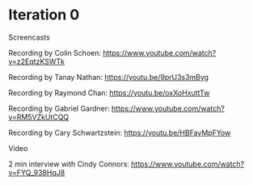 # Iteration 0

Screencasts

Recording by Colin Schoen: https://www.youtube.com/watch?v=z2EqtzKSWTk

Recording by Tanay Nathan: https://youtu.be/9prU3s3mByg

Recording by Raymond Chan: https://youtu.be/oxXoHxuttTw

Recording by Gabriel Gardner: https://www.youtube.com/watch?v=RM5VZkUtCQQ

Recording by Cary Schwartzstein: https://youtu.be/HBFayMpFYow

Video

2 min interview with Cindy Connors: https://www.youtube.com/watch?v=FYQ_938HqJ8


